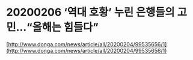 # 20200206 ‘역대 호황’ 누린 은행들의 고민…“올해는 힘들다”

[http://www.donga.com/news/article/all/20200204/99535656/1](http://www.donga.com/news/article/all/20200204/99535656/1)





